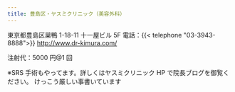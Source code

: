 ```yaml
---
title: 豊島区・ヤスミクリニック（美容外科）
---
```


東京都豊島区巣鴨 1-18-11 十一屋ビル 5F
電話：{{< telephone "03-3943-8888">}}
<http://www.dr-kimura.com/>

注射代：5000 円@1 回

※SRS 手術もやってます。詳しくはヤスミクリニック HP で院長ブログを御覧ください。
けっこう厳しい事書いています
